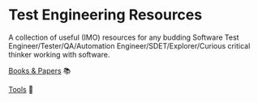 # Test Engineering Resources

A collection of useful (IMO) resources for any budding Software Test Engineer/Tester/QA/Automation Engineer/SDET/Explorer/Curious critical thinker working with software.

[Books & Papers](https://github.com/AndrewJanuary/Test-Engineering-Resources/blob/master/Books%20%26%20Papers.md) :books:

[Tools](https://github.com/AndrewJanuary/Test-Engineering-Resources/blob/master/Tools.md) :hammer: 
